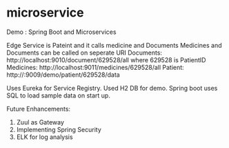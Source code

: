 # microservice
Demo : Spring Boot and Microservices

Edge Service is Pateint and it calls medicine and Documents
Medicines and Documents can be called on seperate URI 
Documents: http://localhost:9010/document/629528/all where 629528 is PatientID
Medicines: http://localhost:9011/medicines/629528/all
Patient: http://<Patient-Host>:9009/demo/patient/629528/data
  
Uses Eureka for Service Registry.
Used H2 DB for demo. Spring boot uses SQL to load sample data on start up. 

Future Enhancements:
1. Zuul as Gateway
2. Implementing Spring Security 
3. ELK for log analysis 

  
